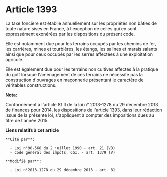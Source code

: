 # Article 1393

La taxe foncière est établie annuellement sur les propriétés non bâties de toute nature sises en France, à l'exception de
celles qui en sont expressément exonérées par les dispositions du présent code.

Elle est notamment due pour les terrains occupés par les chemins de fer, les carrières, mines et tourbières, les étangs, les
salines et marais salants ainsi que pour ceux occupés par les serres affectées à une exploitation agricole.

Elle est également due pour les terrains non cultivés affectés à la pratique du golf lorsque l'aménagement de ces terrains ne
nécessite pas la construction d'ouvrages en maçonnerie présentant le caractère de véritables constructions.

**Nota:**

Conformément à l'article 81 II de la loi n° 2013-1278 du 29 décembre  2013 de finances pour 2014, les dispositions de
l'article 1393, dans  leur rédaction issue de la présente loi, s'appliquent à compter des  impositions dues au titre de
l'année 2015.

**Liens relatifs à cet article**

	**Cité par**:

	  - Loi n°90-568 du 2 juillet 1990 - art. 21 (VD)
	  - Code général des impôts, CGI. - art. 1379 (V)

	**Modifié par**:

	  - Loi n°2013-1278 du 29 décembre 2013 - art. 81
